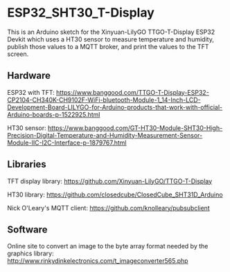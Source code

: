 # ESP32_SHT30_T-Display
This is an Arduino sketch for the Xinyuan-LilyGO TTGO-T-Display ESP32 Devkit which uses a HT30 sensor to measure temperature and humidity, publish those values to a MQTT broker, and print the values to the TFT screen.

## Hardware

ESP32 with TFT: https://www.banggood.com/TTGO-T-Display-ESP32-CP2104-CH340K-CH9102F-WiFi-bluetooth-Module-1_14-Inch-LCD-Development-Board-LILYGO-for-Arduino-products-that-work-with-official-Arduino-boards-p-1522925.html

HT30 sensor: https://www.banggood.com/GT-HT30-Module-SHT30-High-Precision-Digital-Temperature-and-Humidity-Measurement-Sensor-Module-IIC-I2C-Interface-p-1879767.html

## Libraries

TFT display library: https://github.com/Xinyuan-LilyGO/TTGO-T-Display

HT30 library: https://github.com/closedcube/ClosedCube_SHT31D_Arduino

Nick O'Leary's MQTT client: https://github.com/knolleary/pubsubclient


## Software

Online site to convert an image to the byte array format needed by the graphics library: http://www.rinkydinkelectronics.com/t_imageconverter565.php
